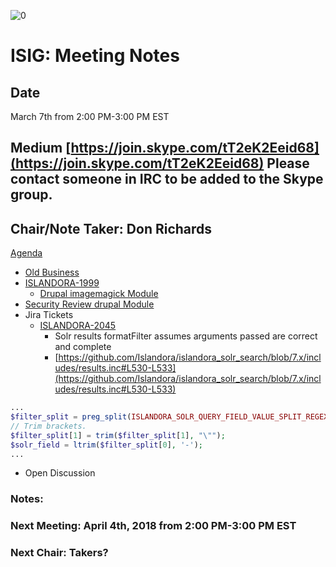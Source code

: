 ![0](https://user-images.githubusercontent.com/2738244/37095565-4b678f50-21e4-11e8-9722-776ef9528eb3.png)

# ISIG: Meeting Notes

## Date
March 7th from 2:00 PM-3:00 PM EST

## Medium [https://join.skype.com/tT2eK2Eeid68](https://join.skype.com/tT2eK2Eeid68) Please contact someone in IRC to be added to the Skype group.

## Chair/Note Taker: Don Richards

[Agenda](https://docs.google.com/document/d/11m5smwImPGQTYuXfNI_TE5A_-HMf1WzQqzHeoFBhq_8)

*   [Old Business](https://docs.google.com/document/d/1g0bWJffp3dZFwH_mBBfe7W9LCcrIhE5qnDPzypOfYlA)
*   [ISLANDORA-1999](https://jira.duraspace.org/browse/ISLANDORA-1999)
    *   [Drupal imagemagick Module](https://www.drupal.org/project/imagemagick)
*   [Security Review drupal Module](https://www.drupal.org/project/security_review)
*   Jira Tickets
    *   [ISLANDORA-2045](https://jira.duraspace.org/browse/ISLANDORA-2045)
        *   Solr results formatFilter assumes arguments passed are correct and complete
        *   [https://github.com/Islandora/islandora_solr_search/blob/7.x/includes/results.inc#L530-L533](https://github.com/Islandora/islandora_solr_search/blob/7.x/includes/results.inc#L530-L533)


```php
...
$filter_split = preg_split(ISLANDORA_SOLR_QUERY_FIELD_VALUE_SPLIT_REGEX, $filter, 2);
// Trim brackets.
$filter_split[1] = trim($filter_split[1], "\"");
$solr_field = ltrim($filter_split[0], '-');
...
```

* Open Discussion

### Notes:

### Next Meeting: April 4th, 2018 from 2:00 PM-3:00 PM EST

### Next Chair: Takers?
